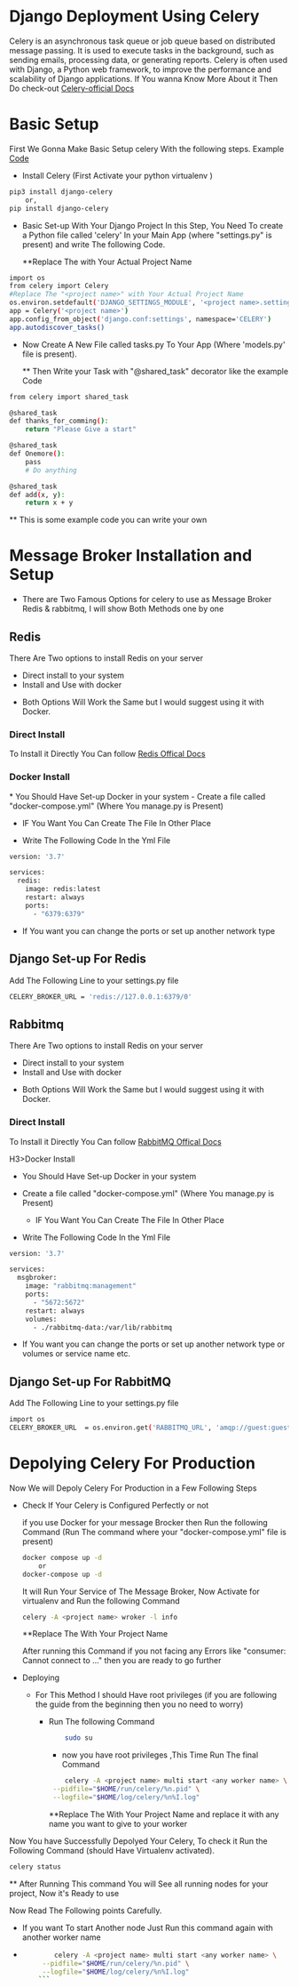 # Django Deployment Using Celery
Celery is an asynchronous task queue or job queue based on distributed message passing. It is used to execute tasks in the background, such as sending emails, processing data, or generating reports. Celery is often used with Django, a Python web framework, to improve the performance and scalability of Django applications.
If You wanna Know More About it Then Do check-out [Celery-official Docs](https://docs.celeryq.dev/en/main/django/first-steps-with-django.html)

# Basic Setup

First We Gonna Make Basic Setup celery With the following steps. Example [Code]()

- Install Celery (First Activate your python virtualenv )

```bash
pip3 install django-celery
    or,
pip install django-celery 
```
- Basic Set-up With Your Django Project
  In this Step, You Need To create a Python file called 'celery' In your Main App (where "settings.py" is present) and write The following Code.

  **Replace The <project name> with Your Actual Project Name

```bash
import os
from celery import Celery
#Replace The "<project name>" with Your Actual Project Name
os.environ.setdefault('DJANGO_SETTINGS_MODULE', '<project name>.settings')
app = Celery('<project name>')
app.config_from_object('django.conf:settings', namespace='CELERY')
app.autodiscover_tasks()
```
- Now Create A New File called tasks.py To Your App (Where 'models.py' file is present).

  ** Then Write your Task with "@shared_task" decorator like the example Code

```bash
from celery import shared_task

@shared_task
def thanks_for_comming():
    return "Please Give a start"

@shared_task
def Onemore():
    pass
    # Do anything

@shared_task
def add(x, y):
    return x + y
```
** This is some example code you can write your own 

#  Message Broker Installation and Setup
  * There are Two Famous Options for celery to use as Message Broker Redis & rabbitmq, I will show Both Methods one by one 
<H2>Redis</H2>
There Are Two options to install Redis on your server

- Direct install to your system
- Install and Use with docker

* Both Options Will Work the Same but I would suggest using it with Docker.

<H3>Direct Install</H3>

To Install it Directly You Can follow [Redis Offical Docs](https://redis.io/docs/install/install-redis/install-redis-on-linux/)

<H3>Docker Install</H3>
* You Should Have Set-up Docker in your system
- Create a file called "docker-compose.yml" (Where You manage.py is Present)

  * IF You Want You Can Create The File In Other Place
    
- Write The Following Code In the Yml File

```bash
version: '3.7'

services:
  redis:
    image: redis:latest
    restart: always
    ports:
      - "6379:6379"
```  
* If You want you can change the ports or set up another network type

<h2> Django Set-up For Redis</h2>
Add The Following Line to your settings.py file

```bash
CELERY_BROKER_URL = 'redis://127.0.0.1:6379/0'
```
<H2>Rabbitmq</H2>
There Are Two options to install Redis on your server

- Direct install to your system
- Install and Use with docker

* Both Options Will Work the Same but I would suggest using it with Docker.

<H3>Direct Install</H3>

To Install it Directly You Can follow [RabbitMQ Offical Docs]([https://redis.io/docs/install/install-redis/install-redis-on-linux/](https://www.rabbitmq.com/docs/install-debian#apt-cloudsmith)https://www.rabbitmq.com/docs/install-debian#apt-cloudsmith)

H3>Docker Install</H3>
* You Should Have Set-up Docker in your system
- Create a file called "docker-compose.yml" (Where You manage.py is Present)

  * IF You Want You Can Create The File In Other Place
    
- Write The Following Code In the Yml File

```bash
version: '3.7'

services:
  msgbroker:
    image: "rabbitmq:management"
    ports: 
      - "5672:5672"
    restart: always  
    volumes:
      - ./rabbitmq-data:/var/lib/rabbitmq 
```  
* If You want you can change the ports or set up another network type or volumes or service name etc.

<h2> Django Set-up For RabbitMQ</h2>
Add The Following Line to your settings.py file

```bash
import os
CELERY_BROKER_URL  = os.environ.get('RABBITMQ_URL', 'amqp://guest:guest@localhost:5672/')
```
# Depolying Celery For Production
Now We will Depoly Celery For Production in a Few Following Steps

- Check If Your Celery is Configured Perfectly or not

  if you use Docker for your message Brocker then Run the following Command (Run The command where your "docker-compose.yml" file is present)

  ```bash
  docker compose up -d
      or
  docker-compose up -d
  ```
  It will Run Your Service of The Message Broker, Now Activate for virtualenv and Run  the following Command

  ```bash
  celery -A <project name> wroker -l info
  ```
  **Replace The <project name> With Your Project Name
  
  After running this Command if you not facing any Errors like "consumer: Cannot connect to ..." then you are ready to go further

- Deploying
  * For This Method I should Have root privileges (if you are following the guide from the beginning then you no need to worry)
    - Run The following Command

      ```bash
          sudo su
      ```
      * now you have root privileges ,This Time Run The final Command

       ```bash
           celery -A <project name> multi start <any worker name> \
        --pidfile="$HOME/run/celery/%n.pid" \
        --logfile="$HOME/log/celery/%n%I.log"
       ```
       **Replace The <project name> With Your Project Name and  replace it <any worker name> with any name you want to give to your worker

Now You have Successfully Depolyed Your Celery, To check it Run the Following Command (should Have Virtualenv activated).

```bash
celery status
```
** After Running This command You will See all running nodes  for your project, Now it's Ready to use

Now Read The Following points Carefully.

- If you want To start Another node Just Run this command again with another worker name
- 
   ```bash
           celery -A <project name> multi start <any worker name> \
        --pidfile="$HOME/run/celery/%n.pid" \
        --logfile="$HOME/log/celery/%n%I.log"
       ```
